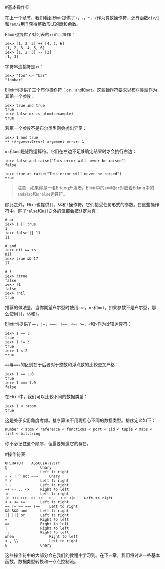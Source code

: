 #基本操作符

在上一个章节，我们看到Elixir提供了`+`，`-`，`*`，`/`作为算数操作符，还有函数`div/2`和`rem/2`用于获得整数形式的商和余数。

Elixir也提供了对列表的`++`和`--`操作：

```
iex> [1, 2, 3] ++ [4, 5, 6]
[1, 2, 3, 4, 5, 6]
iex> [1, 2, 3] -- [2]
[1, 3]
```

字符串连接符是`<>`：

```
iex> "foo" <> "bar"
"foobar"
```

Elixir也提供了三个布尔操作符：`or`，`and`和`not`。这些操作符要求以布尔类型作为其弟一个参数：

```
iex> true and true
true
iex> false or is_atom(:example)
true
```

若第一个参数不是布尔类型则会抛出异常：

```
iex> 1 and true
** (ArgumentError) argument error: 1
```

`or`和`and`是短路运算符。它们在左边不足够确定结果时才会执行右边：

```
iex> false and raise("This error will never be raised")
false

iex> true or raise("This error will never be raised")
true
```

> 注意：如果你是一名Erlang开发者，Elixir中的`and`和`or`对应着Erlang中的`andalso`和`orelse`运算符。

除此之外，Elixir也提供`||`，`&&`和`!`操作符，它们接受任何形式的参数。在这些操作符中，除了`false`和`nil`之外的值都会被认定为真：

```
# or
iex> 1 || true
1
iex> false || 11
11

# and
iex> nil && 13
nil
iex> true && 17
17

# !
iex> !true
false
iex> !1
false
iex> !nil
true
```

推荐的做法是，当你期望布尔型时使用`and`，`or`和`not`。如果参数不是布尔型，那么使用`||`，`&&`和`!`。

Elixir也提供了`==`，`!=`，`===`，`!==`，`<=`，`>=`，`<`和`>`作为比较运算符：

```
iex> 1 == 1
true
iex> 1 != 2
true
iex> 1 < 2
true
```

`==`与`===`的区别在于后者对于整数和浮点数的比较更加严格：

```
iex> 1 == 1.0
true
iex> 1 === 1.0
false
```

在Elixir中，我们可以比较不同的数据类型：

```
iex> 1 < :atom
true
```

这是处于实用角度考虑。排序算法不用再担心不同的数据类型。排序定义如下：

```
number < atom < reference < functions < port < pid < tuple < maps < list < bitstring
```

你不必记住这个顺序，但需要知道它的存在。

#操作符表

```
OPERATOR	ASSOCIATIVITY
@	            Unary
.	            Left to right
+ - ! ^ not ~~~	    Unary
* /	            Left to right
+ -	            Left to right
++ -- .. <>	    Right to left
in	            Left to right
|> <<< >>> ~>> <<~ ~> <~ <~> <|>	Left to right
< > <= >=	    Left to right
== != =~ === !==	Left to right
&& &&& and	    Left to right
|| ||| or	    Left to right
=	            Right to left
=>	            Right to left
|	            Right to left
::	            Right to left
when	            Right to left
<-, \\	            Left to right
&	            Unary
```

这些操作符中的大部分会在我们的教程中学习到。在下一章，我们将讨论一些基本函数，数据类型转换和一点点控制流。
